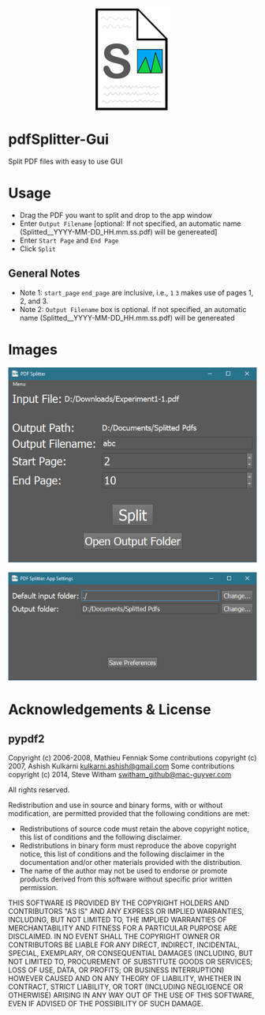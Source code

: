 <div align="center">
<img src="./img.png"> </img>
<br>
</div>

# pdfSplitter-Gui
 Split PDF files with easy to use GUI

# Usage

- Drag the PDF you want to split and drop to the app window
- Enter `Output Filename` [optional: If not specified, an automatic name (Splitted__YYYY-MM-DD_HH.mm.ss.pdf) will be genereated]
- Enter `Start Page` and `End Page`
- Click `Split`


## General Notes
- Note 1: `start_page` `end_page` are inclusive, i.e., `1` `3` makes use of pages 1, 2, and 3.
- Note 2: `Output Filename` box is optional. If not specified, an automatic name (Splitted__YYYY-MM-DD_HH.mm.ss.pdf) will be genereated

# Images
<div align="center">
<img src="./pics/main.png"> </img>
<br><br>
<img src="./pics/settings.png"> </img>
</div>

# Acknowledgements & License
## pypdf2
Copyright (c) 2006-2008, Mathieu Fenniak
Some contributions copyright (c) 2007, Ashish Kulkarni <kulkarni.ashish@gmail.com>
Some contributions copyright (c) 2014, Steve Witham <switham_github@mac-guyver.com>

All rights reserved.

Redistribution and use in source and binary forms, with or without
modification, are permitted provided that the following conditions are
met:

* Redistributions of source code must retain the above copyright notice,
this list of conditions and the following disclaimer.
* Redistributions in binary form must reproduce the above copyright notice,
this list of conditions and the following disclaimer in the documentation
and/or other materials provided with the distribution.
* The name of the author may not be used to endorse or promote products
derived from this software without specific prior written permission.

THIS SOFTWARE IS PROVIDED BY THE COPYRIGHT HOLDERS AND CONTRIBUTORS "AS IS"
AND ANY EXPRESS OR IMPLIED WARRANTIES, INCLUDING, BUT NOT LIMITED TO, THE
IMPLIED WARRANTIES OF MERCHANTABILITY AND FITNESS FOR A PARTICULAR PURPOSE
ARE DISCLAIMED. IN NO EVENT SHALL THE COPYRIGHT OWNER OR CONTRIBUTORS BE
LIABLE FOR ANY DIRECT, INDIRECT, INCIDENTAL, SPECIAL, EXEMPLARY, OR
CONSEQUENTIAL DAMAGES (INCLUDING, BUT NOT LIMITED TO, PROCUREMENT OF
SUBSTITUTE GOODS OR SERVICES; LOSS OF USE, DATA, OR PROFITS; OR BUSINESS
INTERRUPTION) HOWEVER CAUSED AND ON ANY THEORY OF LIABILITY, WHETHER IN
CONTRACT, STRICT LIABILITY, OR TORT (INCLUDING NEGLIGENCE OR OTHERWISE)
ARISING IN ANY WAY OUT OF THE USE OF THIS SOFTWARE, EVEN IF ADVISED OF THE
POSSIBILITY OF SUCH DAMAGE.
